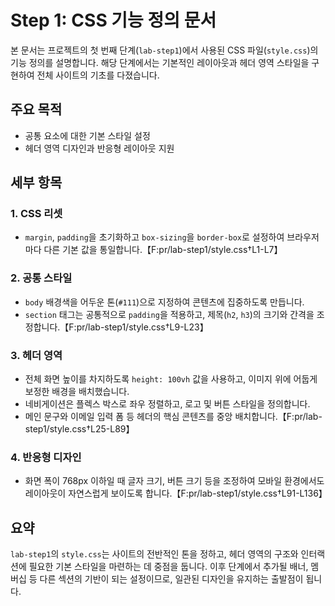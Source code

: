 # Step 1: CSS 기능 정의 문서

본 문서는 프로젝트의 첫 번째 단계(`lab-step1`)에서 사용된 CSS 파일(`style.css`)의 기능 정의를 설명합니다. 해당 단계에서는 기본적인 레이아웃과 헤더 영역 스타일을 구현하여 전체 사이트의 기초를 다졌습니다.

## 주요 목적
- 공통 요소에 대한 기본 스타일 설정
- 헤더 영역 디자인과 반응형 레이아웃 지원

## 세부 항목

### 1. CSS 리셋
- `margin`, `padding`을 초기화하고 `box-sizing`을 `border-box`로 설정하여 브라우저마다 다른 기본 값을 통일합니다.【F:pr/lab-step1/style.css†L1-L7】

### 2. 공통 스타일
- `body` 배경색을 어두운 톤(`#111`)으로 지정하여 콘텐츠에 집중하도록 만듭니다.
- `section` 태그는 공통적으로 `padding`을 적용하고, 제목(`h2`, `h3`)의 크기와 간격을 조정합니다.【F:pr/lab-step1/style.css†L9-L23】

### 3. 헤더 영역
- 전체 화면 높이를 차지하도록 `height: 100vh` 값을 사용하고, 이미지 위에 어둡게 보정한 배경을 배치했습니다.
- 네비게이션은 플렉스 박스로 좌우 정렬하고, 로고 및 버튼 스타일을 정의합니다.
- 메인 문구와 이메일 입력 폼 등 헤더의 핵심 콘텐츠를 중앙 배치합니다.【F:pr/lab-step1/style.css†L25-L89】

### 4. 반응형 디자인
- 화면 폭이 768px 이하일 때 글자 크기, 버튼 크기 등을 조정하여 모바일 환경에서도 레이아웃이 자연스럽게 보이도록 합니다.【F:pr/lab-step1/style.css†L91-L136】

## 요약
`lab-step1`의 `style.css`는 사이트의 전반적인 톤을 정하고, 헤더 영역의 구조와 인터랙션에 필요한 기본 스타일을 마련하는 데 중점을 둡니다. 이후 단계에서 추가될 배너, 멤버십 등 다른 섹션의 기반이 되는 설정이므로, 일관된 디자인을 유지하는 출발점이 됩니다.
